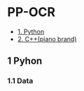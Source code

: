 # PP-OCR
- [1. Python](#1)
- [2. C++(piano brand)](#2)
  
<a name="1"></a>
## 1 Pyhon
### 1.1 Data


